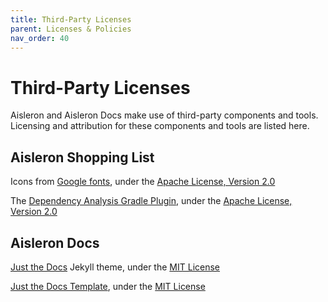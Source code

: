 ```yaml
---
title: Third-Party Licenses
parent: Licenses & Policies
nav_order: 40
---
```


# Third-Party Licenses

Aisleron and Aisleron Docs make use of third-party components and tools. Licensing and attribution for these components and tools are listed here.

## Aisleron Shopping List
Icons from [Google fonts](https://fonts.google.com/icons), under the [Apache License, Version 2.0](https://www.apache.org/licenses/LICENSE-2.0.html)

The [Dependency Analysis Gradle Plugin](https://github.com/autonomousapps/dependency-analysis-gradle-plugin), under the [Apache License, Version 2.0](https://www.apache.org/licenses/LICENSE-2.0.html)


## Aisleron Docs
[Just the Docs](https://github.com/just-the-docs/just-the-docs/tree/main) Jekyll theme, under the [MIT License](https://github.com/just-the-docs/just-the-docs/blob/main/LICENSE.txt)  

[Just the Docs Template](https://github.com/just-the-docs/just-the-docs-template/tree/main), under the [MIT License](https://github.com/just-the-docs/just-the-docs-template/blob/main/LICENSE)
